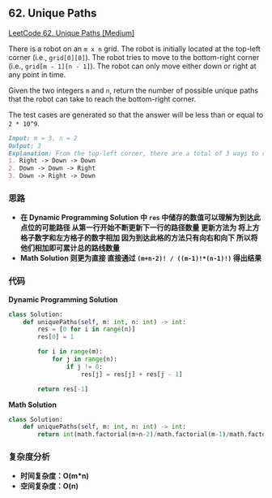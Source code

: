 ## **62. Unique Paths**

[LeetCode 62. Unique Paths [Medium]](https://leetcode.com/problems/unique-paths/description/)

There is a robot on an `m x n` grid. The robot is initially located at the top-left corner (i.e., `grid[0][0]`). The robot tries to move to the bottom-right corner (i.e., `grid[m - 1][n - 1]`). The robot can only move either down or right at any point in time.

Given the two integers `m` and `n`, return the number of possible unique paths that the robot can take to reach the bottom-right corner.

The test cases are generated so that the answer will be less than or equal to `2 * 10^9`.

```markdown
Input: m = 3, n = 2
Output: 3
Explanation: From the top-left corner, there are a total of 3 ways to reach the bottom-right corner:
1. Right -> Down -> Down
2. Down -> Down -> Right
3. Down -> Right -> Down
```

### **思路**
* **在 Dynamic Programming Solution 中 `res` 中储存的数值可以理解为到达此点位的可能路径 从第一行开始不断更新下一行的路径数量 更新方法为 将上方格子数字和左方格子的数字相加 因为到达此格的方法只有向右和向下 所以将他们相加即可累计总的路线数量**
* **Math Solution 则更为直接 直接通过 `(m+n-2)! / ((m-1)!*(n-1)!)` 得出结果**

### **代码**

**Dynamic Programming Solution**

``` python
class Solution:
    def uniquePaths(self, m: int, n: int) -> int:
        res = [0 for i in range(n)]
        res[0] = 1

        for i in range(m):
            for j in range(n):
                if j != 0:
                    res[j] = res[j] + res[j - 1]

        return res[-1]
```

**Math Solution**

``` python
class Solution:
    def uniquePaths(self, m: int, n: int) -> int:
        return int(math.factorial(m+n-2)/math.factorial(m-1)/math.factorial(n-1))
```

### **复杂度分析**
* **时间复杂度：O(m*n)**
* **空间复杂度：O(n)**
